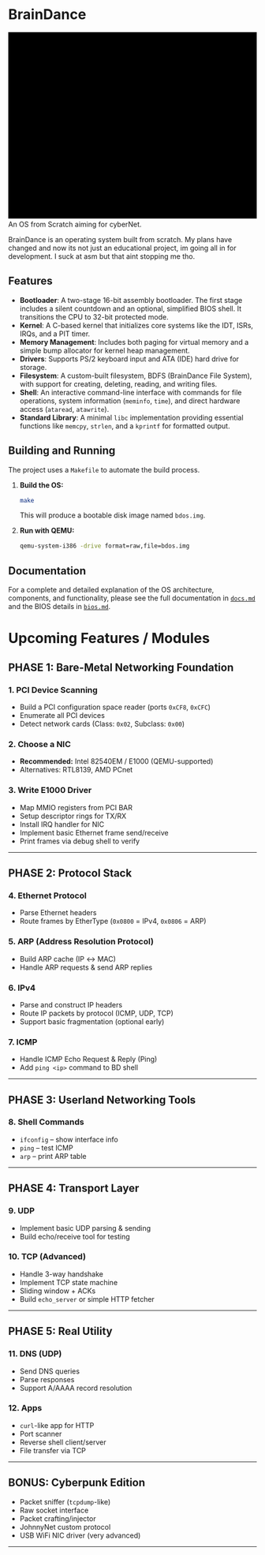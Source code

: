 # BrainDance
![BrainDance](readme/braindance.gif)
An OS from Scratch aiming for cyberNet.

BrainDance is an operating system built from scratch. My plans have changed and now its not just an educational project, im going all in for development.
I suck at asm but that aint stopping me tho.

## Features

*   **Bootloader**: A two-stage 16-bit assembly bootloader. The first stage includes a silent countdown and an optional, simplified BIOS shell. It transitions the CPU to 32-bit protected mode.
*   **Kernel**: A C-based kernel that initializes core systems like the IDT, ISRs, IRQs, and a PIT timer.
*   **Memory Management**: Includes both paging for virtual memory and a simple bump allocator for kernel heap management.
*   **Drivers**: Supports PS/2 keyboard input and ATA (IDE) hard drive for storage.
*   **Filesystem**: A custom-built filesystem, BDFS (BrainDance File System), with support for creating, deleting, reading, and writing files.
*   **Shell**: An interactive command-line interface with commands for file operations, system information (`meminfo`, `time`), and direct hardware access (`ataread`, `atawrite`).
*   **Standard Library**: A minimal `libc` implementation providing essential functions like `memcpy`, `strlen`, and a `kprintf` for formatted output.

## Building and Running

The project uses a `Makefile` to automate the build process.

1.  **Build the OS:**
    ```sh
    make
    ```
    This will produce a bootable disk image named `bdos.img`.

2.  **Run with QEMU:**
    ```sh
    qemu-system-i386 -drive format=raw,file=bdos.img
    ```

## Documentation

For a complete and detailed explanation of the OS architecture, components, and functionality, please see the full documentation in [`docs.md`](docs.md) and the BIOS details in [`bios.md`](bios.md).

# Upcoming Features / Modules

## PHASE 1: Bare-Metal Networking Foundation

### 1. PCI Device Scanning
- Build a PCI configuration space reader (ports `0xCF8`, `0xCFC`)
- Enumerate all PCI devices
- Detect network cards (Class: `0x02`, Subclass: `0x00`)

### 2. Choose a NIC
- **Recommended:** Intel 82540EM / E1000 (QEMU-supported)
- Alternatives: RTL8139, AMD PCnet

### 3. Write E1000 Driver
- Map MMIO registers from PCI BAR
- Setup descriptor rings for TX/RX
- Install IRQ handler for NIC
- Implement basic Ethernet frame send/receive
- Print frames via debug shell to verify

---

## PHASE 2: Protocol Stack

### 4. Ethernet Protocol
- Parse Ethernet headers
- Route frames by EtherType (`0x0800` = IPv4, `0x0806` = ARP)

### 5. ARP (Address Resolution Protocol)
- Build ARP cache (IP ↔ MAC)
- Handle ARP requests & send ARP replies

### 6. IPv4
- Parse and construct IP headers
- Route IP packets by protocol (ICMP, UDP, TCP)
- Support basic fragmentation (optional early)

### 7. ICMP
- Handle ICMP Echo Request & Reply (Ping)
- Add `ping <ip>` command to BD shell

---

## PHASE 3: Userland Networking Tools

### 8. Shell Commands
- `ifconfig` – show interface info
- `ping` – test ICMP
- `arp` – print ARP table

---

## PHASE 4: Transport Layer

### 9. UDP
- Implement basic UDP parsing & sending
- Build echo/receive tool for testing

### 10. TCP (Advanced)
- Handle 3-way handshake
- Implement TCP state machine
- Sliding window + ACKs
- Build `echo_server` or simple HTTP fetcher

---

## PHASE 5: Real Utility

### 11. DNS (UDP)
- Send DNS queries
- Parse responses
- Support A/AAAA record resolution

### 12. Apps
- `curl`-like app for HTTP
- Port scanner
- Reverse shell client/server
- File transfer via TCP

---

## BONUS: Cyberpunk Edition

- Packet sniffer (`tcpdump`-like)
- Raw socket interface
- Packet crafting/injector
- JohnnyNet custom protocol
- USB WiFi NIC driver (very advanced)

---
